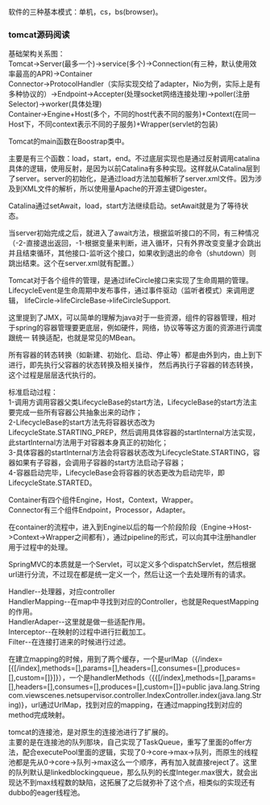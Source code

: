 软件的三种基本模式：单机，cs，bs(browser)。

### tomcat源码阅读  
基础架构关系图：  
Tomcat->Server(最多一个)->service(多个)->Connection(有三种，默认使用效率最高的APR)->Container   
Connector->ProtocolHandler（实际实现交给了adapter，Nio为例，实际上是有多种协议的）->Endpoint->Accepter(处理socket网络连接处理)->poller(注册Selector)->worker(具体处理)  
Container->Engine+Host(多个，不同的host代表不同的服务)+Context(在同一Host下，不同context表示不同的子服务)+Wrapper(servlet的包装)  

Tomcat的main函数在Boostrap类中。  

主要是有三个函数：load，start，end。不过底层实现也是通过反射调用catalina具体的逻辑，使用反射，是因为以前Catalina有多种实现。这样就从Catalina层到了server。server的初始化，是通过load方法加载解析了server.xml文件。因为涉及到XML文件的解析，所以使用量Apache的开源主键Digester。  

Catalina通过setAwait，load，start方法继续启动。setAwait就是为了等待状态。  

当server初始完成之后，就进入了await方法，根据监听接口的不同，有三种情况（-2-直接退出返回，-1-根据变量来判断，进入循环，只有外界改变变量才会跳出并且结束循环，其他接口-监听这个接口，如果收到退出的命令（shutdown）则跳出结束。这个在server.xml就有配置。）  


Tomcat对于各个组件的管理，是通过lifeCircle接口来实现了生命周期的管理。LifecycleEvent是生命周期中发布事件，通过事件驱动（监听者模式）来调用逻辑，
lifeCircle->lifeCircleBase->lifeCircleSupport.

这里提到了JMX，可以简单的理解为java对于一些资源，组件的容器管理，相对于spring的容器管理要更底层，例如硬件，网络，协议等等这方面的资源进行调度跟统一
转换适配，也就是常见的MBean。  

所有容器的转态转换（如新建、初始化、启动、停止等）都是由外到内，由上到下进行，即先执行父容器的状态转换及相关操作，
然后再执行子容器的转态转换，这个过程是层层迭代执行的。  

标准启动过程：  
1-调用方调用容器父类LifecycleBase的start方法，LifecycleBase的start方法主要完成一些所有容器公共抽象出来的动作；  
2-LifecycleBase的start方法先将容器状态改为LifecycleState.STARTING_PREP，然后调用具体容器的startInternal方法实现，
此startInternal方法用于对容器本身真正的初始化；  
3-具体容器的startInternal方法会将容器状态改为LifecycleState.STARTING，容器如果有子容器，会调用子容器的start方法启动子容器；  
4-容器启动完毕，LifecycleBase会将容器的状态更改为启动完毕，即LifecycleState.STARTED。   

Container有四个组件Engine，Host，Context，Wrapper。  
Connector有三个组件Endpoint，Processor，Adapter。

在container的流程中，进入到Engine以后的每一个阶段阶段（Engine->Host->Context->Wrapper之间都有），通过pipeline的形式，可以向其中注册handler用于过程中的处理。   

SpringMVC的本质就是一个Servlet，可以定义多个dispatchServlet，然后根据url进行分流，不过现在都是统一定义一个，然后让这一个去处理所有的请求。  

Handler--处理器，对应controller  
HandlerMapping--在map中寻找到对应的Controller，也就是RequestMapping的作用。  
HandlerAdaper--这里就是做一些适配作用。  
Interceptor--在映射的过程中进行拦截加工。  
Filter--在连接打进来的时候进行过滤。  

在建立mapping的时候，用到了两个缓存，一个是urlMap（{/index=[{[/index],methods=[],params=[],headers=[],consumes=[],produces=[],custom=[]}]}），一个是handlerMethods（{{[/index],methods=[],params=[],headers=[],consumes=[],produces=[],custom=[]}=public java.lang.String com.viewscenes.netsupervisor.controller.IndexController.index(java.lang.String)}，url通过UrlMap，找到对应的mapping，在通过mapping找到对应的method完成映射。   

tomcat的连接池，是对原生的连接池进行了扩展的。  
主要的是在连接池的队列那块，自己实现了TaskQueue，重写了里面的offer方法，配合executePool里面的逻辑，实现了0->core->max->队列，而原生的线程池都是先从0->core->队列->max这么一个顺序，再有加入就直接reject了。这里的队列默认是linkedblockingqueue，那么队列的长度Integer.max很大，就会出现达不到max线程数的缺陷，这拓展了之后就弥补了这个点，相类似的实现还有dubbo的eager线程池。
